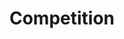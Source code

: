---
title: "Competition"
# meta description
description: "This is meta description"
# save as draft
draft: false
---